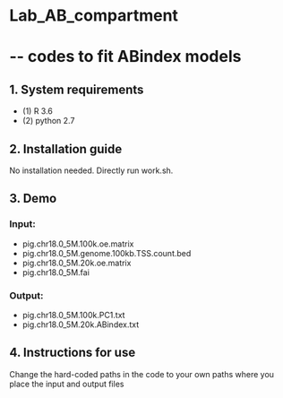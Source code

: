 # Lab_AB_compartment
# -- codes to fit ABindex models
## 1. System requirements

- (1) R 3.6
- (2) python 2.7

## 2. Installation guide

No installation needed.
Directly run work.sh.

## 3. Demo

### Input:
- pig.chr18.0_5M.100k.oe.matrix
- pig.chr18.0_5M.genome.100kb.TSS.count.bed
- pig.chr18.0_5M.20k.oe.matrix
- pig.chr18.0_5M.fai

### Output:
- pig.chr18.0_5M.100k.PC1.txt
- pig.chr18.0_5M.20k.ABindex.txt

## 4. Instructions for use

Change the hard-coded paths in the code to your own paths where you place the input and output files


